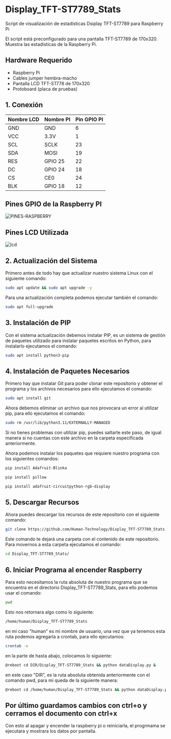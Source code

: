 # Display_TFT-ST7789_Stats
Script de visualización de estadísticas Dsiplay TFT-ST7789 para Raspberry Pi

El script está preconfigurado para una pantalla TFT-ST7789 de 170x320. Muestra las estadisticas de la Raspberry Pi.

## Hardware Requerido
- Raspberry Pi
- Cables jumper hembra-macho
- Pantalla LCD TFT-ST778 de 170x320
- Protoboard (placa de pruebas)

## 1. Conexión
| Nombre LCD | Nombre PI | Pin GPIO PI  |
| ---------- | --------- | ------------ |
| GND        | GND       | 6            |
| VCC        | 3.3V      | 1            |
| SCL        | SCLK      | 23           |
| SDA        | MOSI      | 19           |
| RES        | GPIO 25   | 22           |
| DC         | GPIO 24   | 18           |
| CS         | CE0       | 24           |
| BLK        | GPIO 18   | 12           |

## Pines GPIO de la Raspberry PI
![PINES-RASPBERRY](https://github.com/Human-Technology/Display_TFT-ST7789_Stats/assets/41929896/b3a341eb-2613-4900-aba3-47340694235b)

## Pines LCD Utilizada
![lcd](https://github.com/Human-Technology/Display_TFT-ST7789_Stats/assets/41929896/4eece4a2-8113-43d7-85a2-6e6bd0410dfe)

## 2. Actualización del Sistema
Primero antes de todo hay que actualizar nuestro sistema Linux con el siguiente comando:
```bash
sudo apt update && sudo apt upgrade -y
```
Para una actualización completa podemos ejecutar también el comando:
```bash
sudo apt full-upgrade
```

## 3. Instalación de PIP
Con el sistema actualización debemos instalar PIP, es un sistema de gestión de paquetes utilizado para instalar paquetes escritos en Python, para instalarlo ejecutamos el comando:
```bash
sudo apt install python3-pip
```

## 4. Instalación de Paquetes Necesarios
Primero hay que instalar Git para poder clonar este repositorio y obtener el programa y los archivos necesarios para ello ejecutamos el comando:
```bash
sudo apt install git
```
Ahora debemos eliminar un archivo que nos provocara un error al utilizar pip, para ello ejecutamos el comando:
```bash
sudo rm /usr/lib/python3.11/EXTERNALLY-MANAGED
```

Si no tienes problemas con utilizar pip, puedes saltarte este paso, de igual manera si no cuentas con este archivo en la carpeta especificada anteriormente.

Ahora podemos instalar los paquetes que requiere nuestro programa con los siguientes comandos:
```bash
pip install Adafruit-Blinka

pip install pillow

pip install adafruit-circuitpython-rgb-display
```

## 5. Descargar Recursos
Ahora puedes descargar los recursos de este repositorio con el siguiente comando:
```bash
git clone https://github.com/Human-Technology/Display_TFT-ST7789_Stats.git
```
Este comando te dejará una carpeta con el contenido de este repositorio. Para movernos a esta carpeta ejecutamos el comando:
```bash
cd Display_TFT-ST7789_Stats/
```
## 6. Iniciar Programa al encender Raspberry
Para esto necesitamos la ruta absoluta de nuestro programa que se encuentra en el directorio Display_TFT-ST7789_Stats, para ello podemos usar el comando:
```bash
pwd
```
Esto nos retornara algo como lo siguiente:
```bash
/home/human/Display_TFT-ST7789_Stats
```
en mi caso "human" es mi nombre de usuario, una vez que ya tenemos esta ruta podemos agregarla a crontab, para ello ejecutamos:
```bash
crontab -e
```
en la parte de hasta abajo, colocamos lo siguiente:
```bash
@reboot cd DIR/Display_TFT-ST7789_Stats && python dataDisplay.py &
```
en este caso "DIR", es la ruta absoluta obtenida anteriormente con el comando pwd, para mi queda de la siguiente manera:
```bash
@reboot cd /home/human/Display_TFT-ST7789_Stats && python dataDisplay.py &
```
Por último guardamos cambios con ctrl+o y cerramos el documento con ctrl+x
---------------------------------------------
Con esto al apagar y encender la raspberry pi o reiniciarla, el progrmama se ejecutara y mostrara los datos por pantalla.

